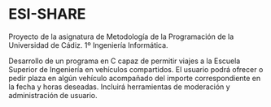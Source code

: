 # ESI-SHARE
Proyecto de la asignatura de Metodología de la Programación de la Universidad de Cádiz. 1º Ingeniería Informática.

Desarrollo de un programa en C capaz de permitir viajes a la Escuela Superior de Ingeniería en vehículos compartidos. El usuario podrá ofrecer o pedir plaza en algún
vehículo acompañado del importe correspondiente en la fecha y horas deseadas. Incluirá herramientas de moderación y administración de usuario.
